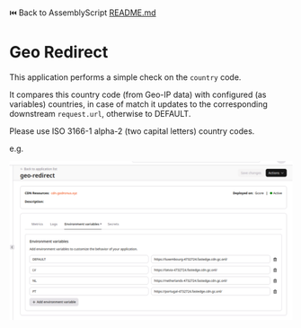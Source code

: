 ⏮️ Back to AssemblyScript [README.md](../../README.md)

# Geo Redirect

This application performs a simple check on the `country` code.

It compares this country code (from Geo-IP data) with configured (as variables) countries, in case of match it updates to the corresponding downstream `request.url`, otherwise to DEFAULT.

Please use ISO 3166-1 alpha-2 (two capital letters) country codes.

e.g.

![env_vars](./env_vars.png)
